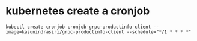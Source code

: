 #  kubernetes create a cronjob 


```
kubectl create cronjob cronjob-grpc-productinfo-client --image=kasunindrasiri/grpc-productinfo-client --schedule="*/1 * * * *" 

```